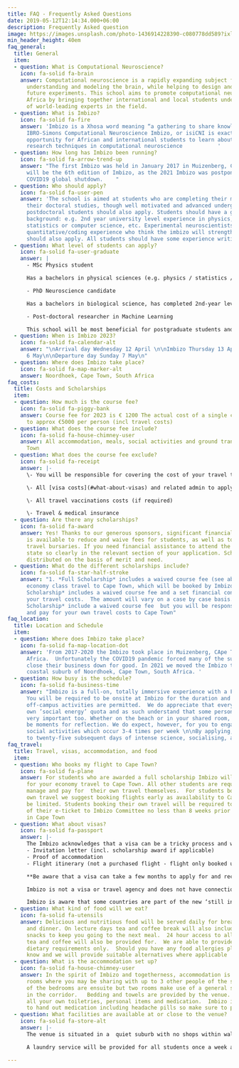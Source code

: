 ```yaml
---
title: FAQ - Frequently Asked Questions
date: 2019-05-12T12:14:34.000+06:00
description: Frequently Asked question
image: https://images.unsplash.com/photo-1436914228390-c080778dd589?ixlib=rb-1.2.1&ixid=MnwxMjA3fDB8MHxwaG90by1wYWdlfHx8fGVufDB8fHx8&auto=format&fit=crop&w=1500&q=95
min_header_height: 40em
faq_general:
  title: General
  item:
  - question: What is Computational Neuroscience?
    icon: fa-solid fa-brain
    answer: Computational neuroscience is a rapidly expanding subject focussed on
      understanding and modeling the brain, while helping to design and interpret
      future experiments. This school aims to promote computational neuroscience in
      Africa by bringing together international and local students under the tutelage
      of world-leading experts in the field.
  - question: What is Imbizo?
    icon: fa-solid fa-fire
    answer: 'Imbizo is a Xhosa word meaning “a gathering to share knowledge”. The
      IBRO-Simons Computational Neuroscience Imbizo, or isiCNI is exactly that: an
      opportunity for African and international students to learn about cutting edge
      research techniques in computational neuroscience           '
  - question: How long has Imbizo been running?
    icon: fa-solid fa-arrow-trend-up
    answer: "The first Imbizo was held in January 2017 in Muizenberg, Cape Town.\n2023
      will be the 6th edition of Imbizo, as the 2021 Imbizo was postponed during the
      COVID19 global shutdown.    "
  - question: Who should apply?
    icon: fa-solid fa-user-pen
    answer: 'The school is aimed at students who are completing their masters or beginning
      their doctoral studies, though well motivated and advanced undergraduates or
      postdoctoral students should also apply. Students should have a good quantitative
      background: e.g. 2nd year university level experience in physics, engineering,
      statistics or computer science, etc. Experimental neuroscientists with some
      quantitative/coding experience who think the imbizo will strengthen these skills
      should also apply. All students should have some experience writing code.'
  - question: What level of students can apply?
    icon: fa-solid fa-user-graduate
    answer: |
      - MSc Physics student

      Has a bachelors in physical sciences (e.g. physics / statistics / mathematics / computer science). Has taken 1st-year level courses in biology / electives in psychology, etc.

      - PhD Neuroscience candidate

      Has a bachelors in biological science, has completed 2nd-year level courses in statistics / applied mathematics / bioinformatics. Now in Masters/PhD. Has some experience writing code.

      - Post-doctoral researcher in Machine Learning

      This school will be most beneficial for postgraduate students and postdocs who want to fast track their education in the quantitative aspects of neuroscience.
  - question: When is Imbizo 2023?
    icon: fa-solid fa-calendar-alt
    answer: "\nArrival day Wednesday 12 April \n\nImbizo Thursday 13 April to Saturday
      6 May\n\nDeparture day Sunday 7 May\n"
  - question: Where does Imbizo take place?
    icon: fa-solid fa-map-marker-alt
    answer: Noordhoek, Cape Town, South Africa
faq_costs:
  title: Costs and Scholarships
  item:
  - question: How much is the course fee?
    icon: fa-solid fa-piggy-bank
    answer: Course fee for 2023 is € 1200 The actual cost of a single course fee amounts
      to approx €5000 per person (incl travel costs)
  - question: What does the course fee include?
    icon: fa-solid fa-house-chimney-user
    answer: All accommodation, meals, social activities and ground transport in Cape
      Town
  - question: What does the course fee exclude?
    icon: fa-solid fa-receipt
    answer: |-
      \- You will be responsible for covering the cost of your travel to and from Cape Town

      \- All [visa costs](#what-about-visas) and related admin to apply (see below for more information)

      \- All travel vaccinations costs (if required)

      \- Travel & medical insurance
  - question: Are there any scholarships?
    icon: fa-solid fa-award
    answer: Yes! Thanks to our generous sponsors, significant financial assistance
      is available to reduce and waive fees for students, as well as to provide some
      travel bursaries. If you need financial assistance to attend the Imbizo, please
      state so clearly in the relevant section of your application. Scholarships are
      distributed on the basis of merit and need.
  - question: What do the different scholarships include?
    icon: fa-solid fa-star-half-stroke
    answer: "1. *Full Scholarship* includes a waived course fee (see above) and your
      economy class travel to Cape Town, which will be booked by Imbizo \n\n2. *Partial
      Scholarship* includes a waived course fee and a set financial contribution towards
      your travel costs.  The amount will vary on a case by case basis.\n\n3. *Course
      Scholarship* include a waived course fee  but you will be responsible to book
      and pay for your own travel costs to Cape Town"
faq_location:
  title: Location and Schedule
  item:
  - question: Where does Imbizo take place?
    icon: fa-solid fa-map-location-dot
    answer: 'From 2017-2020 the Imbizo took place in Muizenberg, CApe Town, South
      Africa.  Unfortunately the COVID19 pandemic forced many of the suppliers to
      close their business down for good. In 2021 we moved the Imbizo to the quiet
      coastal suburb of Noordhoek, Cape Town, South Africa. '
  - question: How busy is the schedule?
    icon: fa-solid fa-business-time
    answer: "Imbizo is a full-on, totally immersive experience with a FULL schedule.
      You will be required to be onsite at Imbizo for the duration and no personal
      off-campus activities are permitted.  We do appreciate that everyone has their
      own ’social energy’ quota and as such understand that some personal time is
      very important too. Whether on the beach or in your shared room, there will
      be moments for reflection. We do expect, however, for you to engage in the planned
      social activities which occur 3-4 times per week \n\nBy applying, you commit
      to twenty-five subsequent days of intense science, socialising, and fun."
faq_travel:
  title: Travel, visas, accommodation, and food
  item:
  - question: Who books my flight to Cape Town?
    icon: fa-solid fa-plane
    answer: For students who are awarded a full scholarship Imbizo will book and pay
      for your economy travel to Cape Town. All other students are required to book,
      manage and pay for  their own travel themselves.  For students booking their
      own travel we suggest booking flights early as availability to Cape Town can
      be limited. Students booking their own travel will be required to send a copy
      of their e-ticket to Imbizo Committee no less than 8 weeks prior to arrival
      in Cape Town
  - question: What about visas?
    icon: fa-solid fa-passport
    answer: |-
      The Imbizo acknowledges that a visa can be a tricky process and we will provide supporting documents to make the process easier where we can. The documents we can provide are only:
      - Invitation letter (incl. scholarship award if applicable)
      - Proof of accommodation
      - Flight itinerary (not a purchased flight - flight only booked upon visa confirmation)

      **Be aware that a visa can take a few months to apply for and receive - apply as soon as you are accepted**

      Imbizo is not a visa or travel agency and does not have connections with SA Embassies in the various countries.  Responsibility remains on the student to find out their  individual visa requirements by contacting the SA Embassy in the country they live in.  Students must keep the Imbizo Committee up to date of the status of their visa application at all times.

      Imbizo is aware that some countries are part of the new ‘still in test stage’  e-visa program rolled out by the SA Dept Home Affairs.  Unfortunately this system ***does not work***, and we must request that all students apply in person at the SA Embassy in the country they live in.
  - question: What kind of food will we eat?
    icon: fa-solid fa-utensils
    answer: Delicious and nutritious food will be served daily for breakfast, lunch
      and dinner. On lecture days tea and coffee break will also include treats and
      snacks to keep you going to the next meal.  24 hour access to all important
      tea and coffee will also be provided for.  We are able to provide for vegetarian
      dietary requirements only.  Should you have any food allergies please let us
      know and we will provide suitable alternatives where applicable
  - question: What is the accommodation set up?
    icon: fa-solid fa-house-chimney-user
    answer: In the spirit of Imbizo and togetherness, accommodation is in shared dorm
      rooms where you may be sharing with up to 3 other people of the same sex.  Most
      of the bedrooms are ensuite but two rooms make use of a general shared bathroom
      in the corridor.   Bedding and towels are provided by the venue. Please bring
      all your own toiletries, personal items and medication.  Imbizo is not permitted
      to hand out medication including headache pills so make sure to pack some.
  - question: What facilities are available at or close to the venue?
    icon: fa-solid fa-store-alt
    answer: |-
      The venue is situated in a  quiet suburb with no shops within walking distance.  Imbizo will provide a shuttle service to the nearby shopping mall throughout Imbizo so you will be able to buy or replace anything you run out of or forgot to bring with you.  The mall has a pharmacy huge grocery store, clothing shops, cellular network shops, ATMs etc

      A laundry service will be provided for all students once a week at no additional cost.

---
```

